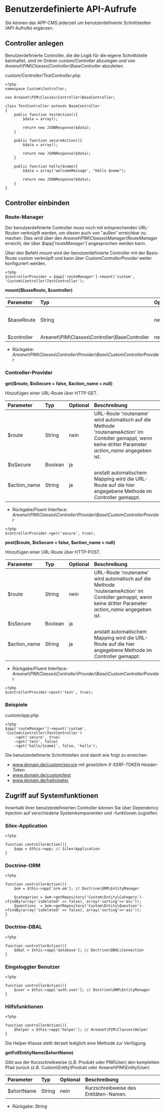 # Benutzerdefinierte API-Aufrufe

Sie können das APP-CMS jederzeit um benutzerdefinierte Schnittstellen (API-Aufrufe) ergänzen.

## Controller anlegen

Benutzerdefinierte Controller, die die Logik für die eigene Schnittstelle beinhaltet, sind im Ordner _custom/Controller_ abzulegen und von _Areanet\PIM\Classes\Controller\BaseController_ 
abzuleiten.

_custom/Controller/TestController.php_
```
<?php
namespace Custom\Controller;

use Areanet\PIM\Classes\Controller\BaseController;

class TestController extends BaseController
{
    public function testAction(){
        $data = array();
        
        return new JSONResponse($data);
    }
    
    public function secureAction(){
        $data = array();
            
        return new JSONResponse($data);
    }

    public function hallo($name){
        $data = array('welcomeMessage', "Hallo $name");
        
        return new JSONResponse($data);
    }
}
```

## Controller einbinden

### Route-Manager

Der benutzerdefinierte Controller muss noch mit entsprechenden URL-Routen verknüpft werden, um diesen auch von "außen" erreichbar zu machen. 
Dies wird über den _Areanet\PIM\Classes\Manager\RouteManager_ erreicht, der über _$app['routeManager']_ angesprochen werden kann.

Über den Befehl _mount_ wird der benutzerdefinierte Controller mit der Basis-Route _custom_ verknüpft und kann über _CustomControllerProvider_ weiter konfiguriert werden.

```
<?php
$controllerProvider = $app['routeManager']->mount('custom', 'Custom\Controller\TestController');
```

**mount($baseRoute, $controller)**

| Parameter | Typ | Optional | Beschreibung |
|:----------|:----|:---------|:-------------|
|         $baseRoute  |   String  |       nein   |         Name der Basis-Route. Alle weiteren Aufrufe sind dann unter _www.domain.de/BASIS_ROUTE/*_ erreichbar     |
|          $controller |   Areanet\PIM\Classes\Controller\BaseController  |      nein    |              |

- Rückgabe: _Areanet\PIM\Classes\Controller\Provider\Base\CustomControllerProvider_

### Controller-Provider

**get($route, $isSecure = false, $action_name = null)**

Hinzufügen einer URL-Route über HTTP-GET.

| Parameter | Typ                                           | Optional | Beschreibung                                                                                         |
|:----------|:----------------------------------------------|:---------|:-----------------------------------------------------------------------------------------------------|
| $route    | String                                        | nein     | URL-Route 'routename' wird automatisch auf die Methode 'routenameAction' im Contoller gemappt, wenn keine dritter Parameter _action_name_ angegeben ist. |
| $isSecure | Boolean | ja     |                                                                                                      | Erfordert Authentifizierung per Header-Token (Absichern von API-Aufrufen), andere Authentifizierungen werden derzeit noch nicht unterstützt.
|        $action_name   |   String                                            |     ja     |      anstatt automatischem Mapping wird die URL-Route auf die hier angegebene Methode im Controller gemappt.                                                                                                 |

- Rückgabe/Fluent Interface: _Areanet\PIM\Classes\Controller\Provider\Base\CustomControllerProvider_

```
<?php
$controllerProvider->get('secure', true);
```

**post($route, $isSecure = false, $action_name = null)**

Hinzufügen einer URL-Route über HTTP-POST.

| Parameter | Typ                                           | Optional | Beschreibung                                                                                         |
|:----------|:----------------------------------------------|:---------|:-----------------------------------------------------------------------------------------------------|
| $route    | String                                        | nein     | URL-Route 'routename' wird automatisch auf die Methode 'routenameAction' im Contoller gemappt, wenn keine dritter Parameter _action_name_ angegeben ist. |
| $isSecure | Boolean | ja     |                                                                                                      | Erfordert Authentifizierung per Header-Token (Absichern von API-Aufrufen), andere Authentifizierungen werden derzeit noch nicht unterstützt.
|        $action_name   |   String                                            |     ja     |      anstatt automatischem Mapping wird die URL-Route auf die hier angegebene Methode im Controller gemappt.                                                                                                 |

- Rückgabe/Fluent Interface: _Areanet\PIM\Classes\Controller\Provider\Base\CustomControllerProvider_

```
<?php
$controllerProvider->post('test', true);
```

### Beispiele

_custom/app.php_

```
<?php
$app['routeManager']->mount('custom', 'Custom\Controller\TestController')
    ->get('secure', true)
    ->get('test', false)
    ->get('hallo/{name}', false, 'hallo');
```

Die benutzerdefinierte Schnittstellen sind damit wie folgt zu erreichen:

- www.domain.de/custom/secure _mit gesetztem X-XSRF-TOKEN Header-Token_
- www.domain.de/custom/test
- www.domain.de/hallo/peter

## Zugriff auf Systemfunktionen

Innerhalb Ihrer benutzerdefinierten Controller können Sie über Dependency Injection auf verschiedene Systemkomponenten und -funktionen zugreifen.

### Silex-Application

```
<?php

function controllerAction(){
    $app = $this->app; // Silex\Application
}
```


### Doctrine-ORM

```
<?php

function controllerAction(){
    $em = $this->app['orm.em']; // Doctrine\ORM\EntityManager
    
    $categories = $em->getRepository('Custom\Entity\Category')->findBy(array('isDeleted' => false), array('sorting'=>'asc'));
    $questions  = $em->getRepository('Custom\Entity\Question')->findBy(array('isDeleted' => false), array('sorting'=>'asc'));
}
```

### Doctrine-DBAL

```
<?php

function controllerAction(){
    $dbal = $this->app['database']; // Doctrine\DBAL\Connection
}
```

### Eingeloggter Benutzer
```
<?php

function controllerAction(){
    $user = $this->app['auth.user']; // Doctrine\ORM\EntityManager
}
```

### Hilfsfunktionen
```
<?php

function controllerAction(){
    $helper = $this->app['helper']; // Areanet\PIM\Classes\Helper
}
```

Die Helper-Klasse stellt derzeit lediglich eine Methode zur Verfügung.

**getFullEntityName($shortName)**

Gibt aus der Kurzschreibweise (z.B. Produkt oder PIM\User) den kompletten Pfad zurück (z.B. Custom\Entity\Produkt oder Areanet\PIM\Entity\User)

| Parameter | Typ                                           | Optional | Beschreibung                                                                                         |
|:----------|:----------------------------------------------|:---------|:-----------------------------------------------------------------------------------------------------|
| $shortName    | String                                        | nein     | Kurzschreibweise des Entitäten-Namen. |

- Rückgabe: _String_



